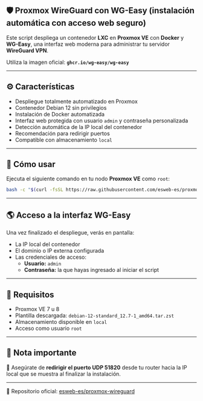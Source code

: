 ## 🛡️ Proxmox WireGuard con WG-Easy (instalación automática con acceso web seguro)

Este script despliega un contenedor **LXC** en **Proxmox VE** con **Docker** y **WG-Easy**, una interfaz web moderna para administrar tu servidor **WireGuard VPN**.

Utiliza la imagen oficial:
**`ghcr.io/wg-easy/wg-easy`**

---

## ⚙️ Características

- Despliegue totalmente automatizado en Proxmox
- Contenedor Debian 12 sin privilegios
- Instalación de Docker automatizada
- Interfaz web protegida con usuario `admin` y contraseña personalizada
- Detección automática de la IP local del contenedor
- Recomendación para redirigir puertos
- Compatible con almacenamiento `local`

---

## 🚀 Cómo usar

Ejecuta el siguiente comando en tu nodo **Proxmox VE** como `root`:

```bash
bash -c "$(curl -fsSL https://raw.githubusercontent.com/esweb-es/proxmox-wireguard/main/proxmox-wireguard.sh)"
```

---

## 🌎 Acceso a la interfaz WG-Easy

Una vez finalizado el despliegue, verás en pantalla:

- La IP local del contenedor
- El dominio o IP externa configurada
- Las credenciales de acceso:
  - **Usuario:** `admin`
  - **Contraseña:** la que hayas ingresado al iniciar el script

---

## 🔧 Requisitos

- Proxmox VE 7 u 8
- Plantilla descargada: `debian-12-standard_12.7-1_amd64.tar.zst`
- Almacenamiento disponible en `local`
- Acceso como usuario `root`

---

## 📢 Nota importante

🚧 Asegúrate de **redirigir el puerto UDP 51820** desde tu router hacia la IP local que se muestra al finalizar la instalación.

---

📄 Repositorio oficial: [esweb-es/proxmox-wireguard](https://github.com/esweb-es/proxmox-wireguard)
